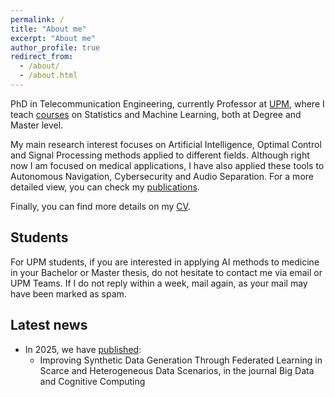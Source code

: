 ```yaml
---
permalink: /
title: "About me"
excerpt: "About me"
author_profile: true
redirect_from: 
  - /about/
  - /about.html
---
```


PhD in Telecommunication Engineering, currently Professor at [UPM](https://www.upm.es/), where I teach [courses](../teaching) on Statistics and Machine Learning, both at Degree and Master level.

My main research interest focuses on Artificial Intelligence, Optimal Control and Signal Processing methods applied to different fields. Although right now I am focused on medical applications, I have also applied these tools to Autonomous Navigation, Cybersecurity and Audio Separation. For a more detailed view, you can check my [publications](../publications).

Finally, you can find more details on my [CV](../cv).

## Students

For UPM students, if you are interested in applying AI methods to medicine in your Bachelor or Master thesis, do not hesitate to contact me via email or UPM Teams. If I do not reply within a week, mail again, as your mail may have been marked as spam.

## Latest news

* In 2025, we have [published](../publications):
    - Improving Synthetic Data Generation Through Federated Learning in Scarce and Heterogeneous Data Scenarios, in the journal Big Data and Cognitive Computing 
